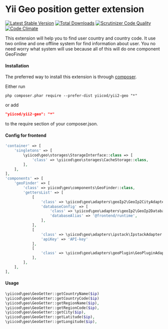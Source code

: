 Yii Geo position getter extension
=================================

[![Latest Stable Version](https://poser.pugx.org/yiicod/yii2-geo/v/stable)](https://packagist.org/packages/yiicod/yii2-geo) [![Total Downloads](https://poser.pugx.org/yiicod/yii2-geo/downloads)](https://packagist.org/packages/yiicod/yii2-geo) [![Scrutinizer Code Quality](https://scrutinizer-ci.com/g/yiicod/yii2-geo/badges/quality-score.png?b=master)](https://scrutinizer-ci.com/g/yiicod/yii2-geo/?branch=master)[![Code Climate](https://codeclimate.com/github/yiicod/yii2-geo/badges/gpa.svg)](https://codeclimate.com/github/yiicod/yii2-geo)

This extension will help you to find user country and country code.
It use two online and one offline system for find information about user. You no need worry
what system will use because all of this will do one component GeoFinder

#### Installation

The preferred way to install this extension is through [composer](http://getcomposer.org/download/).

Either run

```
php composer.phar require --prefer-dist yiicod/yii2-geo "*"
```

or add

```json
"yiicod/yii2-geo": "*"
```

to the require section of your composer.json.

#### Config for frontend
```php
'container' => [
    'singletons' => [
        \yiicod\geo\storages\StorageInterface::class => [
            'class' => \yiicod\geo\storages\CacheStorage::class,
        ],
    ],
],
'components' => [
    'geoFinder' => [
        'class' => yiicod\geo\components\GeoFinder::class,
        'gettersList' => [
            [
                'class' => \yiicod\geo\adapters\geoIp2\GeoIp2CityAdapter::class,
                'databaseConfig' => [
                    'class' => \yiicod\geo\adapters\geoIp2\GeoIp2Database::class,
                    'databaseAlias' => '@frontend/runtime',
                ],
            ],
            [
                'class' => \yiicod\geo\adapters\ipstack\IpstackAdapter::class,
                'apiKey' => 'API-key'
            ],
            [
                'class' => \yiicod\geo\adapters\geoPlugin\GeoPluginAdapter::class,
            ],
        ],
    ],
],

```

#### Usage
```php
\yiicod\geo\GeoGetter::getCountryName($ip)
\yiicod\geo\GeoGetter::getCountryCode($ip)
\yiicod\geo\GeoGetter::getRegionName($ip),
\yiicod\geo\GeoGetter::getRegionCode($ip),
\yiicod\geo\GeoGetter::getCity($ip),
\yiicod\geo\GeoGetter::getLatitude($ip),
\yiicod\geo\GeoGetter::getLongitude($ip),
````
